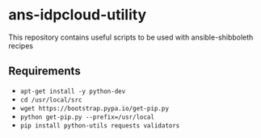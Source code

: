 # ans-idpcloud-utility

This repository contains useful scripts to be used with ansible-shibboleth recipes

## Requirements
* `apt-get install -y python-dev`
* `cd /usr/local/src`
* `wget https://bootstrap.pypa.io/get-pip.py`
* `python get-pip.py --prefix=/usr/local`
* `pip install python-utils requests validators`
